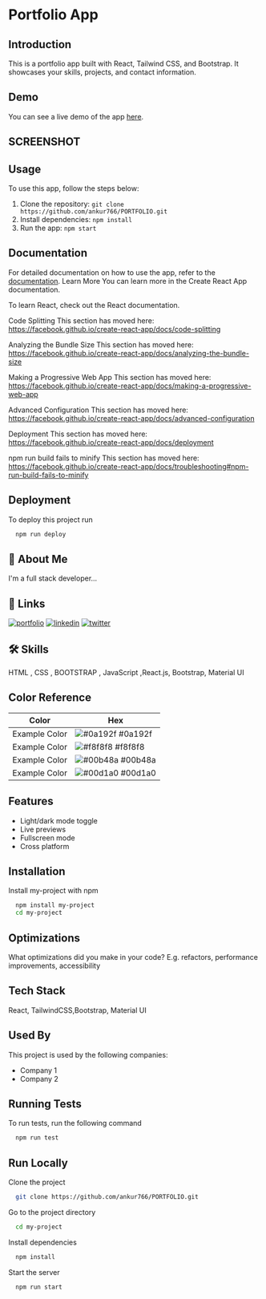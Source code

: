 # Portfolio App

## Introduction
This is a portfolio app built with React, Tailwind CSS, and Bootstrap. It showcases your skills, projects, and contact information.

## Demo
  
You can see a live demo of the app [here](https://portfolio-phi-six-61.vercel.app/).
## SCREENSHOT


## Usage
To use this app, follow the steps below:

1. Clone the repository: `git clone https://github.com/ankur766/PORTFOLIO.git`
2. Install dependencies: `npm install`
3. Run the app: `npm start`

## Documentation
For detailed documentation on how to use the app, refer to the [documentation](link-to-documentation).
Learn More
You can learn more in the Create React App documentation.

To learn React, check out the React documentation.

Code Splitting
This section has moved here: https://facebook.github.io/create-react-app/docs/code-splitting

Analyzing the Bundle Size
This section has moved here: https://facebook.github.io/create-react-app/docs/analyzing-the-bundle-size

Making a Progressive Web App
This section has moved here: https://facebook.github.io/create-react-app/docs/making-a-progressive-web-app

Advanced Configuration
This section has moved here: https://facebook.github.io/create-react-app/docs/advanced-configuration

Deployment
This section has moved here: https://facebook.github.io/create-react-app/docs/deployment

npm run build fails to minify
This section has moved here: https://facebook.github.io/create-react-app/docs/troubleshooting#npm-run-build-fails-to-minify
## Deployment

To deploy this project run

```bash
  npm run deploy
```


## 🚀 About Me
I'm a full stack developer...


## 🔗 Links
[![portfolio](https://img.shields.io/badge/my_portfolio-000?style=for-the-badge&logo=ko-fi&logoColor=white)](https://katherineoelsner.com/)
[![linkedin](https://img.shields.io/badge/linkedin-0A66C2?style=for-the-badge&logo=linkedin&logoColor=white)](https://www.linkedin.com/)
[![twitter](https://img.shields.io/badge/twitter-1DA1F2?style=for-the-badge&logo=twitter&logoColor=white)](https://twitter.com/)


## 🛠 Skills
 HTML , CSS , BOOTSTRAP , JavaScript ,React.js, Bootstrap, Material UI

## Color Reference

| Color             | Hex                                                                |
| ----------------- | ------------------------------------------------------------------ |
| Example Color | ![#0a192f](https://via.placeholder.com/10/0a192f?text=+) #0a192f |
| Example Color | ![#f8f8f8](https://via.placeholder.com/10/f8f8f8?text=+) #f8f8f8 |
| Example Color | ![#00b48a](https://via.placeholder.com/10/00b48a?text=+) #00b48a |
| Example Color | ![#00d1a0](https://via.placeholder.com/10/00b48a?text=+) #00d1a0 |


## Features

- Light/dark mode toggle
- Live previews
- Fullscreen mode
- Cross platform


## Installation

Install my-project with npm

```bash
  npm install my-project
  cd my-project
```
    
## Optimizations

What optimizations did you make in your code? E.g. refactors, performance improvements, accessibility


## Tech Stack

 React, TailwindCSS,Bootstrap, Material UI

 


## Used By

This project is used by the following companies:

- Company 1
- Company 2


## Running Tests

To run tests, run the following command

```bash
  npm run test
```


## Run Locally

Clone the project

```bash
  git clone https://github.com/ankur766/PORTFOLIO.git
```

Go to the project directory

```bash
  cd my-project
```

Install dependencies

```bash
  npm install
```

Start the server

```bash
  npm run start
```


